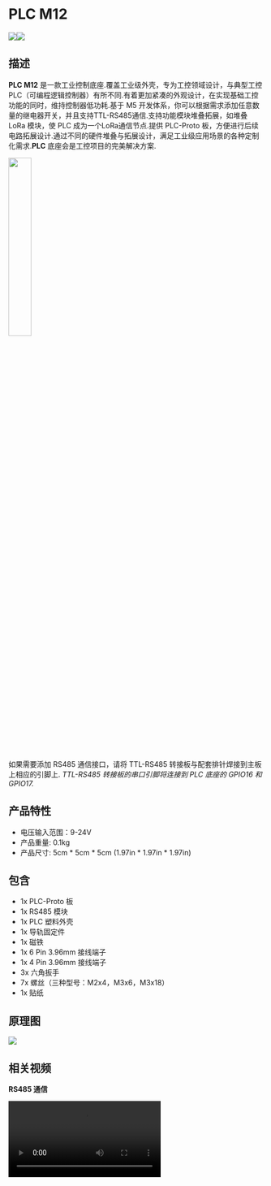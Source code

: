 # PLC M12

<div class="product_pic"><img src="assets\img\product_pics\base\plc_m12\plc_m12_01.jpg"><img src="assets\img\product_pics\base\plc_m12\plc_m12_02.jpg"></div>

## 描述

**PLC M12** 是一款工业控制底座.覆盖工业级外壳，专为工控领域设计，与典型工控PLC（可编程逻辑控制器）有所不同.有着更加紧凑的外观设计，在实现基础工控功能的同时，维持控制器低功耗.基于 M5 开发体系，你可以根据需求添加任意数量的继电器开关，并且支持TTL-RS485通信.支持功能模块堆叠拓展，如堆叠 LoRa 模块，使 PLC 成为一个LoRa通信节点.提供 PLC-Proto 板，方便进行后续电路拓展设计.通过不同的硬件堆叠与拓展设计，满足工业级应用场景的各种定制化需求.**PLC** 底座会是工控项目的完美解决方案.


<img src="assets\img\product_pics\base\plc_m12\plc_m12_03.jpg" width="30%" height="30%">

如果需要添加 RS485 通信接口，请将 TTL-RS485 转接板与配套排针焊接到主板上相应的引脚上.
*TTL-RS485 转接板的串口引脚将连接到 PLC 底座的 GPIO16 和 GPIO17.*


## 产品特性

-  电压输入范围：9-24V
-  产品重量: 0.1kg
-  产品尺寸: 5cm \* 5cm \* 5cm (1.97in \* 1.97in \* 1.97in)

## 包含

-  1x PLC-Proto 板
-  1x RS485 模块
-  1x PLC 塑料外壳
-  1x 导轨固定件
-  1x 磁铁
-  1x 6 Pin 3.96mm 接线端子
-  1x 4 Pin 3.96mm 接线端子
-  3x 六角扳手
-  7x 螺丝（三种型号：M2x4，M3x6，M3x18）
-  1x 贴纸


## 原理图

<img src="assets/img/product_pics/base/plc_sch.png">

## 相关视频

**RS485 通信**

<video class="video_size" controls>
    <source src="https://m5stack.oss-cn-shenzhen.aliyuncs.com/video/Blog/Twitch201901/RS485%20Application.mp4" type="video/mp4">
</video>

<script>

   var purchase_link = 'https://m5stack.com/collections/m5-base/products/plc-proto-industrial-board-module';


   anchor_search(purchase_link);
   scrollFunc();

</script>